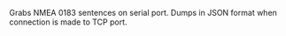 Grabs NMEA 0183 sentences on serial port. Dumps in JSON format when connection is made to TCP port.
